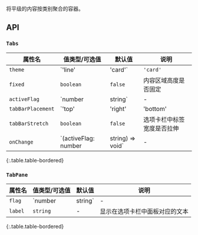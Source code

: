 将平级的内容按类别聚合的容器。

## API

### `Tabs`

| 属性名 | 值类型/可选值 | 默认值 | 说明 |
| --- | --- | --- | --- |
| `theme` | `'line' | 'card'` | `'card'` | 选项卡的风格 |
| `fixed` | `boolean` | `false` | 内容区域高度是否固定 |
| `activeFlag` | `number | string` | - | 激活的选项卡 |
| `tabBarPlacement` | `'top' | 'right' | 'bottom' | 'left'` | `'top'` | 选项卡栏的位置 |
| `tabBarStretch` | `boolean` | `false` | 选项卡栏中标签宽度是否拉伸 |
| `onChange` | `(activeFlag: number | string) => void` | - | 切换选项卡面板时的回调函数 |
{:.table.table-bordered}

### `TabPane`

| 属性名 | 值类型/可选值 | 默认值 | 说明 |
| --- | --- | --- | --- |
| `flag` | `number | string` | - | 选项卡面板的唯一标识 |
| `label` | `string` | - | 显示在选项卡栏中面板对应的文本 |
{:.table.table-bordered}
